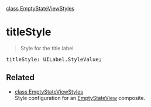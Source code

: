 [class EmptyStateViewStyles](EmptyStateViewStyles.md)

# titleStyle

> Style for the title label.

<pre class="docgen_signature">titleStyle: UILabel.StyleValue;</pre>

## Related

- [<!--{ref:class}-->class EmptyStateViewStyles](EmptyStateViewStyles.md) \
    Style configuration for an [EmptyStateView](EmptyStateView.md) composite.
